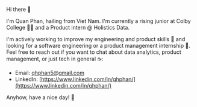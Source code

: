 Hi there 👋 

I'm Quan Phan, hailing from Viet Nam. I'm currently a rising junior at Colby College :man_student: and a Product intern @ Holistics Data.

I'm actively working to improve my engineering and product skills 🌱 and looking for a software engineering or a product management internship 👀. Feel free to reach out if you want to chat about data analytics, product management, or just tech in general ☕:

- Email: [qhphan5@gmail.com](mailto:qhphan5@gmail.com)
- LinkedIn: [https://www.linkedin.com/in/qhphan/](https://www.linkedin.com/in/qhphan/)

Anyhow, have a nice day! 🤟
